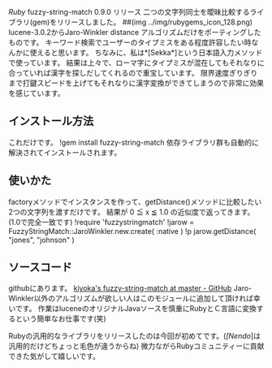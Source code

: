 *Ruby* fuzzy-string-match 0.9.0 リリース
二つの文字列同士を曖昧比較するライブラリ(gem)をリリースしました。
 ##(img ../img/rubygems_icon_128.png)
lucene-3.0.2からJaro-Winkler distance アルゴリズムだけをポーティングしたものです。
キーワード検索でユーザーのタイプミスをある程度許容したい時なんかに使えると思います。
ちなみに、私は*[Sekka*]という日本語入力メソッドで使っています。
結果は上々で、ローマ字にタイプミスが混在してもそれなりに合っていれば漢字を探しだしてくれるので重宝しています。
限界速度ぎりぎりまで打鍵スピードを上げてもそれなりに漢字変換ができてしまうので非常に効果を感じています。

## インストール方法
これだけです。
!gem install fuzzy-string-match
依存ライブラリ群も自動的に解決されてインストールされます。

## 使いかた
factoryメソッドでインスタンスを作って、getDistance()メソッドに比較したい2つの文字列を渡すだけです。
結果が 0 ≦ x ≦ 1.0 の近似度で返ってきます。(1.0で完全一致です)
!require 'fuzzystringmatch'
!jarow = FuzzyStringMatch::JaroWinkler.new.create( :native )
!p jarow.getDistance(  "jones",      "johnson" )

## ソースコード
githubにあります。
 [kiyoka's fuzzy-string-match at master - GitHub](http://github.com/kiyoka/fuzzy-string-match)
Jaro-Winkler以外のアルゴリズムが欲しい人はこのモジュールに追加して頂ければ幸いです。
作業はluceneのオリジナルJavaソースを慎重にRubyとＣ言語に変換するという簡単なお仕事です(笑)

Rubyの汎用的なライブラリをリリースしたのは今回が初めてです。(*[Nendo*]は汎用的だけどちょっと毛色が違うからね)
微力ながらRubyコミュニティーに貢献できた気がして嬉しいです。

